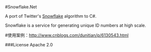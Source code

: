 #Snowflake.Net

A port of  Twitter's [Snowflake](https://github.com/twitter/snowflake)  algorithm to C#.

Snowflake is a service for generating unique ID numbers at high scale.

#使用案例：http://www.cnblogs.com/dunitian/p/6130543.html

###License
Apache 2.0
